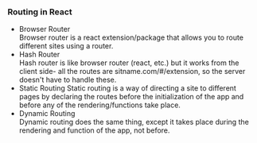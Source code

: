 ### Routing in React
* Browser Router  
Browser router is a react extension/package that allows you to route different sites using a router. 
* Hash Router  
Hash router is like browser router (react, etc.) but it works from the client side- all the routes are sitname.com/#/extension, so the server doesn't have to handle these. 
* Static Routing 
Static routing is a way of directing a site to different pages by declaring the routes before the initialization of the app and before any of the rendering/functions take place. 
* Dynamic Routing     
Dynamic routing does the same thing, except it takes place during the rendering and function of the app, not before. 







